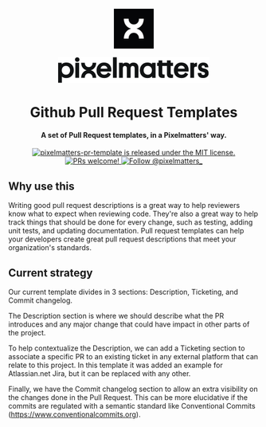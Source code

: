 <p align="center">
    <img width="80" src="./img/pixelmatters-logo.jpeg" />
</p>

<p align="center">
    <img src="./img/pixelmatters-name.svg" />
</p>

<h1 align="center">
    Github Pull Request Templates
</h1>

<h4 align="center">
    A set of Pull Request templates, in a Pixelmatters' way.
</h4>

<p align="center">
    <a href="https://github.com/Pixelmatters/pixelmatters-pr-template/blob/master/LICENSE">
        <img src="https://img.shields.io/badge/license-MIT-blue.svg" alt="pixelmatters-pr-template is released under the MIT license." />
    </a>
    <a href="https://github.com/Pixelmatters/pixelmatters-pr-template/blob/master/CONTRIBUTING.md">
        <img src="https://img.shields.io/badge/PRs-welcome-brightgreen.svg" alt="PRs welcome!" />
    </a>
    <a href="https://twitter.com/intent/follow?screen_name=pixelmatters_">
      <img src="https://img.shields.io/twitter/follow/pixelmatters_.svg?label=Follow%20@pixelmatters_" alt="Follow @pixelmatters_" />
    </a>
</p>

## Why use this

Writing good pull request descriptions is a great way to help reviewers know what to expect when reviewing code. They're also a great way to help track things that should be done for every change, such as testing, adding unit tests, and updating documentation. Pull request templates can help your developers create great pull request descriptions that meet your organization's standards.

## Current strategy

Our current template divides in 3 sections: Description, Ticketing, and Commit changelog.

The Description section is where we should describe what the PR introduces and any major change that could have impact in other parts of the project.

To help contextualize the Description, we can add a Ticketing section to associate a specific PR to an existing ticket in any external platform that can relate to this project. In this template it was added an example for Atlassian.net Jira, but it can be replaced with any other.

Finally, we have the Commit changelog section to allow an extra visibility on the changes done in the Pull Request. This can be more elucidative if the commits are regulated with a semantic standard like Conventional Commits (https://www.conventionalcommits.org).

